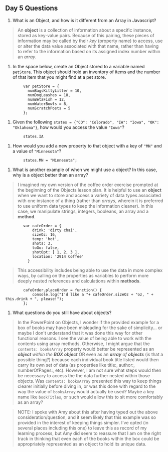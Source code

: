 ## Day 5 Questions

1. What is an Object, and how is it different from an Array in Javascript?

> An **object** is a collection of information about a specific instance, stored as key-value pairs. Because of this pairing, these pieces of information may be called by their *key* (property name) to access, use or alter the data value associated with that name, rather than having to refer to the information based on its assigned index number within an *array*.

1. In the space below, create an Object stored to a variable named `petStore`.  This object should hold an inventory of items and the number of that item that you might find at a pet store.

```
        var petStore = {
          numBagsKittyLitter = 10,
          numDogLeashes = 18,
          numBetaFish = 12,
          numWaterBowls = 8,
          numScratchPosts = 5
        };
```

1. Given the following `states = {"CO": "Colorado", "IA": "Iowa", "OK": "Oklahoma"}`, how would you access the value `"Iowa"`?

```
        states.IA
```

1. How would you add a new property to that object with a key of `"MN"` and a value of `"Minnesota"`?

```
        states.MN = "Minnesota";
```

1. What is another example of when we might use a object?  In this case, why is a object better than an array?

> I imagined my own version of the coffee order exercise prompted at the beginning of the Objects lesson plan.
It is helpful to use an **object** when we want to store and access a variety of data types associated with one instance of a thing (rather than *arrays*, wherein it is preferred to use uniform data types to keep the information cleaner). In this case, we manipulate strings, integers, booleans, an array and a **method**.
```
        var cafeOrder = {
            drink: 'dirty chai',
            sizeOz: 16,
            temp: 'hot',
            shots: 3,
            toGo: false,
            shotOpt: [ 1, 2, 3 ],
            location: '2914 Coffee'
          }
```
> This accessibility includes being able to use the data in more complex ways, by calling on the properties as variables to perform more deeply nested references and calculations within **methods**.

```
        cafeOrder.placeOrder = function() {
            console.log("I'd like a "+ cafeOrder.sizeOz + "oz, " + this.drink + ", please!");
        };
```

1. What questions do you still have about objects?

> In the PowerPoint on Objects, I wonder if the provided example for a box of books may have been misleading for the sake of simplicity... or maybe I don't understand that it was done this way for other functional reasons.
I see the value of being able to work with the contents using array methods. Otherwise, I might argue that the `contents: booksArray` property would better be represented as an ***object*** *within the* ***BOX object*** OR even as an ***array*** *of* ***objects*** (is that a possible thing?) because each individual book title listed would then carry its own set of data (as properties like title:, author:,  numberOfPages:, etc). However, I am not sure what steps would then be necessary to access the the data further nested within those objects.
Was `contents: booksArray` presented this way to keep things clearer initially before diving in, or was this done with regard to the way the value of `booksArray` would actually be used? Maybe a key name like `bookTitles`, or such would allow this to sit more comfortably as an array?

> NOTE: I spoke with Amy about this after having typed out the above consideration/question, and it seem likely that this example was so provided in the interest of keeping things simpler. I've opted (in several places including this one) to leave this as record of my learning process, but Amy did seem to reassure that I am on the right track in thinking that even each of the books within the box could be appropriately represented as an object to hold its unique data.
